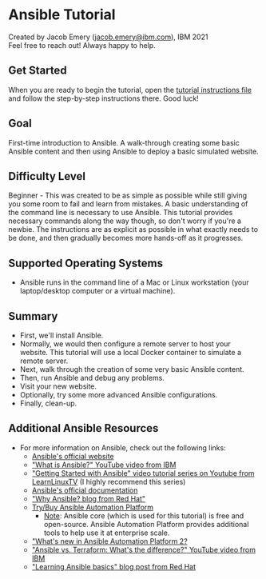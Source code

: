 # Ansible Tutorial
Created by Jacob Emery (jacob.emery@ibm.com), IBM 2021 \
Feel free to reach out! Always happy to help.

## Get Started
When you are ready to begin the tutorial, open the [tutorial instructions file](Tutorial_Instructions.md) and follow the step-by-step instructions there. Good luck!

## Goal
First-time introduction to Ansible. A walk-through creating some basic Ansible content and then using Ansible to deploy a basic simulated website. 

## Difficulty Level
Beginner - This was created to be as simple as possible while still giving you some room to fail and learn from mistakes. A basic understanding of the command line is necessary to use Ansible. This tutorial provides necessary commands along the way though, so don't worry if you're a newbie. The instructions are as explicit as possible in what exactly needs to be done, and then gradually becomes more hands-off as it progresses.

## Supported Operating Systems
* Ansible runs in the command line of a Mac or Linux workstation (your laptop/desktop computer or a virtual machine).

## Summary
* First, we'll install Ansible.
* Normally, we would then configure a remote server to host your website. This tutorial will use a local Docker container to simulate a remote server.
* Next, walk through the creation of some very basic Ansible content.
* Then, run Ansible and debug any problems.
* Visit your new website.
* Optionally, try some more advanced Ansible configurations.
* Finally, clean-up.

## Additional Ansible Resources
* For more information on Ansible, check out the following links:
  * [Ansible's official website](https://www.ansible.com) 
  * ["What is Ansible?" YouTube video from IBM](https://www.youtube.com/watch?v=fHO1X93e4WA)
  * ["Getting Started with Ansible" video tutorial series on Youtube from LearnLinuxTV](https://www.youtube.com/watch?v=3RiVKs8GHYQ&list=PLT98CRl2KxKEUHie1m24-wkyHpEsa4Y70) (I highly recommend this series)
  * [Ansible's official documentation](https://docs.ansible.com/)
  * ["Why Ansible? blog from Red Hat"](https://www.ansible.com/overview/it-automation)
  * [Try/Buy Ansible Automation Platform](https://www.redhat.com/en/technologies/management/ansible) 
    * <u>Note</u>: Ansible core (which is used for this tutorial) is free and open-source. Ansible Automation Platform provides additional tools to help use it at enterprise scale.
  * ["What's new in Ansible Automation Platform 2?](https://www.redhat.com/en/engage/ansible-automation-platform-e-202110110656?sc_cid=7013a0000026OfiAAE&gclid=Cj0KCQiAoNWOBhCwARIsAAiHnEhrC7uFZxoHzTGDfuBCsig-L5utiExgZiVpwosYrn2ABdD2inGtXS4aAtp0EALw_wcB&gclsrc=aw.ds)
  * ["Ansible vs. Terraform: What's the difference?" YouTube video from IBM](https://www.youtube.com/watch?v=rx4Uh3jv1cA)
  * ["Learning Ansible basics" blog post from Red Hat](https://www.redhat.com/en/topics/automation/learning-ansible-tutorial)